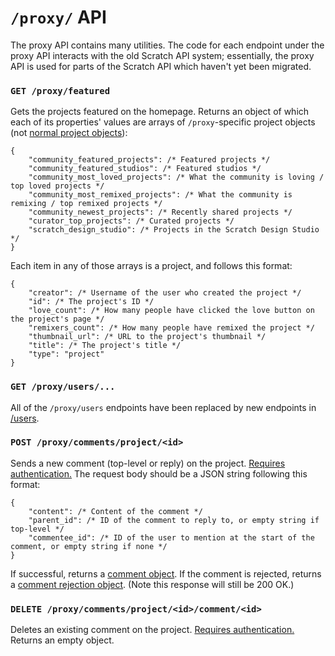 # `/proxy/` API

The proxy API contains many utilities. The code for each endpoint under the proxy API interacts with the old Scratch API system; essentially, the proxy API is used for parts of the Scratch API which haven't yet been migrated.

### `GET /proxy/featured`

Gets the projects featured on the homepage. Returns an object of which each of its properties' values are arrays of `/proxy`-specific project objects (not [normal project objects](definitions/project_object.md)):

```
{
    "community_featured_projects": /* Featured projects */
    "community_featured_studios": /* Featured studios */
    "community_most_loved_projects": /* What the community is loving / top loved projects */
    "community_most_remixed_projects": /* What the community is remixing / top remixed projects */
    "community_newest_projects": /* Recently shared projects */
    "curator_top_projects": /* Curated projects */
    "scratch_design_studio": /* Projects in the Scratch Design Studio */
}
```

Each item in any of those arrays is a project, and follows this format:

```
{
    "creator": /* Username of the user who created the project */
    "id": /* The project's ID */
    "love_count": /* How many people have clicked the love button on the project's page */
    "remixers_count": /* How many people have remixed the project */
    "thumbnail_url": /* URL to the project's thumbnail */
    "title": /* The project's title */
    "type": "project"
}
```

### `GET /proxy/users/...`

All of the `/proxy/users` endpoints have been replaced by new endpoints in [/users](users.md).

### `POST /proxy/comments/project/<id>`

Sends a new comment (top-level or reply) on the project. [Requires authentication.](../etc/authentication.md) The request body should be a JSON string following this format:

```
{
    "content": /* Content of the comment */
    "parent_id": /* ID of the comment to reply to, or empty string if top-level */
    "commentee_id": /* ID of the user to mention at the start of the comment, or empty string if none */
}
```

If successful, returns a [comment object](definitions/comment_object.md). If the comment is rejected, returns a [comment rejection object](definitions/comment_rejection_object.md). (Note this response will still be 200 OK.)

### `DELETE /proxy/comments/project/<id>/comment/<id>`

Deletes an existing comment on the project. [Requires authentication.](../etc/authentication.md) Returns an empty object.

